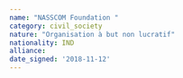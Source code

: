 ```yaml
---
name: "NASSCOM Foundation "
category: civil_society
nature: "Organisation à but non lucratif"
nationality: IND
alliance: 
date_signed: '2018-11-12'
---
```

    
